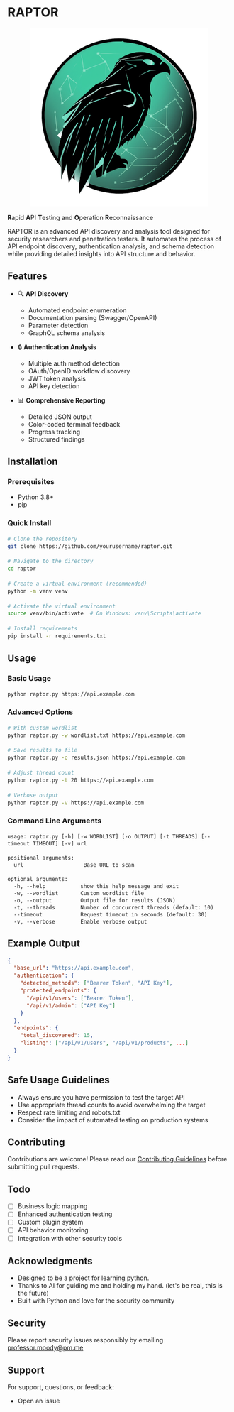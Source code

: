 # RAPTOR

<p align="center">
  <img src="raptor.png" alt="RAPTOR Banner" width="401">
</p>

**R**apid **A**PI **T**esting and **O**peration **R**econnaissance

RAPTOR is an advanced API discovery and analysis tool designed for security researchers and penetration testers. It automates the process of API endpoint discovery, authentication analysis, and schema detection while providing detailed insights into API structure and behavior.

## Features

- 🔍 **API Discovery**
  - Automated endpoint enumeration
  - Documentation parsing (Swagger/OpenAPI)
  - Parameter detection
  - GraphQL schema analysis

- 🔒 **Authentication Analysis**
  - Multiple auth method detection
  - OAuth/OpenID workflow discovery
  - JWT token analysis
  - API key detection

- 📊 **Comprehensive Reporting**
  - Detailed JSON output
  - Color-coded terminal feedback
  - Progress tracking
  - Structured findings

## Installation

### Prerequisites
- Python 3.8+
- pip

### Quick Install
```bash
# Clone the repository
git clone https://github.com/yourusername/raptor.git

# Navigate to the directory
cd raptor

# Create a virtual environment (recommended)
python -m venv venv

# Activate the virtual environment
source venv/bin/activate  # On Windows: venv\Scripts\activate

# Install requirements
pip install -r requirements.txt
```

## Usage

### Basic Usage
```bash
python raptor.py https://api.example.com
```

### Advanced Options
```bash
# With custom wordlist
python raptor.py -w wordlist.txt https://api.example.com

# Save results to file
python raptor.py -o results.json https://api.example.com

# Adjust thread count
python raptor.py -t 20 https://api.example.com

# Verbose output
python raptor.py -v https://api.example.com
```

### Command Line Arguments
```
usage: raptor.py [-h] [-w WORDLIST] [-o OUTPUT] [-t THREADS] [--timeout TIMEOUT] [-v] url

positional arguments:
  url                   Base URL to scan

optional arguments:
  -h, --help           show this help message and exit
  -w, --wordlist       Custom wordlist file
  -o, --output         Output file for results (JSON)
  -t, --threads        Number of concurrent threads (default: 10)
  --timeout            Request timeout in seconds (default: 30)
  -v, --verbose        Enable verbose output
```

## Example Output
```json
{
  "base_url": "https://api.example.com",
  "authentication": {
    "detected_methods": ["Bearer Token", "API Key"],
    "protected_endpoints": {
      "/api/v1/users": ["Bearer Token"],
      "/api/v1/admin": ["API Key"]
    }
  },
  "endpoints": {
    "total_discovered": 15,
    "listing": ["/api/v1/users", "/api/v1/products", ...]
  }
}
```

## Safe Usage Guidelines

- Always ensure you have permission to test the target API
- Use appropriate thread counts to avoid overwhelming the target
- Respect rate limiting and robots.txt
- Consider the impact of automated testing on production systems

## Contributing

Contributions are welcome! Please read our [Contributing Guidelines](CONTRIBUTING.md) before submitting pull requests.

## Todo

- [ ] Business logic mapping
- [ ] Enhanced authentication testing
- [ ] Custom plugin system
- [ ] API behavior monitoring
- [ ] Integration with other security tools

## Acknowledgments

- Designed to be a project for learning python.
- Thanks to AI for guiding me and holding my hand. (let's be real, this is the future)
- Built with Python and love for the security community

## Security

Please report security issues responsibly by emailing professor.moody@pm.me

## Support

For support, questions, or feedback:
- Open an issue
